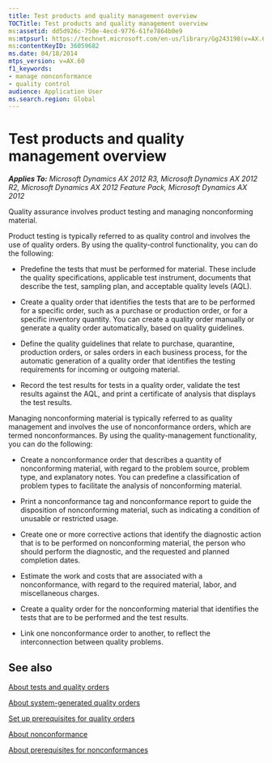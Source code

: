 ```yaml
---
title: Test products and quality management overview
TOCTitle: Test products and quality management overview
ms:assetid: dd5d926c-750e-4ecd-9776-61fe7864b0e9
ms:mtpsurl: https://technet.microsoft.com/en-us/library/Gg243198(v=AX.60)
ms:contentKeyID: 36059682
ms.date: 04/18/2014
mtps_version: v=AX.60
f1_keywords:
- manage nonconformance
- quality control
audience: Application User
ms.search.region: Global
---
```


# Test products and quality management overview 


_**Applies To:** Microsoft Dynamics AX 2012 R3, Microsoft Dynamics AX 2012 R2, Microsoft Dynamics AX 2012 Feature Pack, Microsoft Dynamics AX 2012_

Quality assurance involves product testing and managing nonconforming material.

Product testing is typically referred to as quality control and involves the use of quality orders. By using the quality-control functionality, you can do the following:

  - Predefine the tests that must be performed for material. These include the quality specifications, applicable test instrument, documents that describe the test, sampling plan, and acceptable quality levels (AQL).

  - Create a quality order that identifies the tests that are to be performed for a specific order, such as a purchase or production order, or for a specific inventory quantity. You can create a quality order manually or generate a quality order automatically, based on quality guidelines.

  - Define the quality guidelines that relate to purchase, quarantine, production orders, or sales orders in each business process, for the automatic generation of a quality order that identifies the testing requirements for incoming or outgoing material.

  - Record the test results for tests in a quality order, validate the test results against the AQL, and print a certificate of analysis that displays the test results.

Managing nonconforming material is typically referred to as quality management and involves the use of nonconformance orders, which are termed nonconformances. By using the quality-management functionality, you can do the following:

  - Create a nonconformance order that describes a quantity of nonconforming material, with regard to the problem source, problem type, and explanatory notes. You can predefine a classification of problem types to facilitate the analysis of nonconforming material.

  - Print a nonconformance tag and nonconformance report to guide the disposition of nonconforming material, such as indicating a condition of unusable or restricted usage.

  - Create one or more corrective actions that identify the diagnostic action that is to be performed on nonconforming material, the person who should perform the diagnostic, and the requested and planned completion dates.

  - Estimate the work and costs that are associated with a nonconformance, with regard to the required material, labor, and miscellaneous charges.

  - Create a quality order for the nonconforming material that identifies the tests that are to be performed and the test results.

  - Link one nonconformance order to another, to reflect the interconnection between quality problems.

## See also

[About tests and quality orders](about-tests-and-quality-orders.md)

[About system-generated quality orders](about-system-generated-quality-orders.md)

[Set up prerequisites for quality orders](set-up-prerequisites-for-quality-orders.md)

[About nonconformance](about-nonconformance.md)

[About prerequisites for nonconformances](about-prerequisites-for-nonconformances.md)

  


